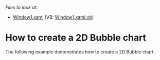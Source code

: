 <!-- default file list -->
*Files to look at*:

* [Window1.xaml](./CS/Window1.xaml) (VB: [Window1.xaml.vb](./VB/Window1.xaml.vb))
<!-- default file list end -->
# How to create a 2D Bubble chart


<p>The following example demonstrates how to create a 2D Bubble chart.</p>

<br/>


